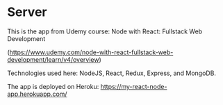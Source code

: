 # Server

This is the app from Udemy course: Node with React: Fullstack Web Development 

(https://www.udemy.com/node-with-react-fullstack-web-development/learn/v4/overview)

Technologies used here: NodeJS, React, Redux, Express, and MongoDB.

The app is deployed on Heroku: https://my-react-node-app.herokuapp.com/
